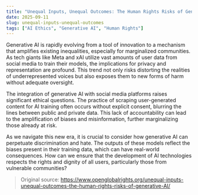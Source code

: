 ```yaml
---
title: "Unequal Inputs, Unequal Outcomes: The Human Rights Risks of Generative AI"
date: 2025-09-11
slug: unequal-inputs-unequal-outcomes
tags: ["AI Ethics", "Generative AI", "Human Rights"]
---
```


Generative AI is rapidly evolving from a tool of innovation to a mechanism that amplifies existing inequalities, especially for marginalized communities. As tech giants like Meta and xAI utilize vast amounts of user data from social media to train their models, the implications for privacy and representation are profound. This trend not only risks distorting the realities of underrepresented voices but also exposes them to new forms of harm without adequate oversight.

The integration of generative AI with social media platforms raises significant ethical questions. The practice of scraping user-generated content for AI training often occurs without explicit consent, blurring the lines between public and private data. This lack of accountability can lead to the amplification of biases and misinformation, further marginalizing those already at risk.

As we navigate this new era, it is crucial to consider how generative AI can perpetuate discrimination and hate. The outputs of these models reflect the biases present in their training data, which can have real-world consequences. How can we ensure that the development of AI technologies respects the rights and dignity of all users, particularly those from vulnerable communities?
> Original source: https://www.openglobalrights.org/unequal-inputs-unequal-outcomes-the-human-rights-risks-of-generative-AI/